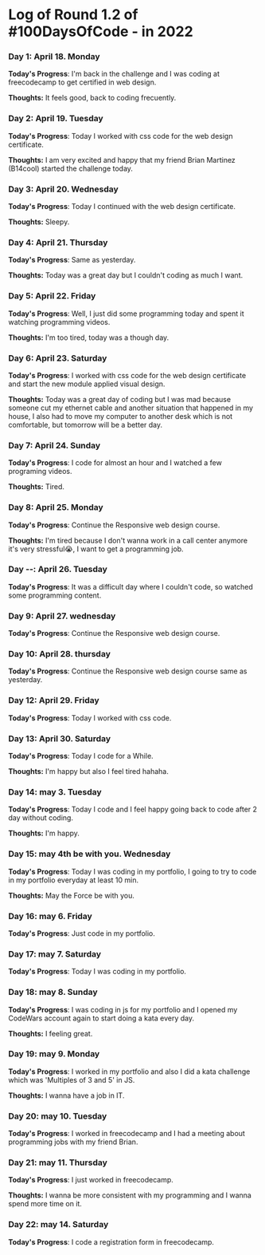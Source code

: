 # Log of Round 1.2 of #100DaysOfCode - in 2022

### Day 1: April 18. Monday

**Today's Progress**: I'm back in the challenge and I was coding at freecodecamp to get certified in web design.

**Thoughts:** It feels good, back to coding frecuently.

### Day 2: April 19. Tuesday

**Today's Progress**: Today I worked with css code for the web design certificate.

**Thoughts:** I am very excited and happy that my friend Brian Martinez (B14cool) started the challenge today.

### Day 3: April 20. Wednesday

**Today's Progress**: Today I continued with the web design certificate.

**Thoughts:** Sleepy.

### Day 4: April 21. Thursday

**Today's Progress**: Same as yesterday.

**Thoughts:** Today was a great day but I couldn't coding as much I want.

### Day 5: April 22. Friday

**Today's Progress**: Well, I just did some programming today and spent it watching programming videos.

**Thoughts:** I'm too tired, today was a though day.

### Day 6: April 23. Saturday

**Today's Progress**: I worked with css code for the web design certificate and start the new module applied visual design.

**Thoughts:** Today was a great day of coding but I was mad because someone cut my ethernet cable and another situation that happened in my house, I also had to move my computer to another desk which is not comfortable, but tomorrow will be a better day.

### Day 7: April 24. Sunday

**Today's Progress**: I code for almost an hour and I watched a few programing videos.

**Thoughts:** Tired.

### Day 8: April 25. Monday

**Today's Progress**: Continue the Responsive web design course.

**Thoughts:** I'm tired because I don't wanna work in a call center anymore it's very stressful😭, I want to get a programming job.

### Day --: April 26. Tuesday

**Today's Progress**: It was a difficult day where I couldn't code, so watched some programming content.

### Day 9: April 27. wednesday

**Today's Progress**: Continue the Responsive web design course.

### Day 10: April 28. thursday

**Today's Progress**: Continue the Responsive web design course same as yesterday.

### Day 12: April 29. Friday

**Today's Progress**: Today I worked with css code.

### Day 13: April 30. Saturday

**Today's Progress**: Today I code for a While. 

**Thoughts:** I'm happy but also I feel tired hahaha. 

### Day 14: may 3. Tuesday

**Today's Progress**: Today I code and I feel happy going back to code after 2 day without coding.

**Thoughts:** I'm happy.

### Day 15: may 4th be with you. Wednesday

**Today's Progress**: Today I was coding in my portfolio, I going to try to code in my portfolio everyday at least 10 min.

**Thoughts:** May the Force be with you.

### Day 16: may 6. Friday

**Today's Progress**: Just code in my portfolio.

### Day 17: may 7. Saturday

**Today's Progress**: Today I was coding in my portfolio.

### Day 18: may 8. Sunday

**Today's Progress**: I was coding in js for my portfolio and I opened my CodeWars account again to start doing a kata every day.

**Thoughts:** I feeling great.

### Day 19: may 9. Monday

**Today's Progress**: I worked in my portfolio and also I did a kata challenge which was 'Multiples of 3 and 5' in JS.

**Thoughts:** I wanna have a job in IT.

### Day 20: may 10. Tuesday

**Today's Progress**: I worked in freecodecamp and I had a meeting about programming jobs with my friend Brian.

### Day 21: may 11. Thursday

**Today's Progress**: I just worked in freecodecamp. 

**Thoughts:** I wanna be more consistent with my programming and I wanna spend more time on it.

### Day 22: may 14. Saturday

**Today's Progress**: I code a registration form in freecodecamp.
